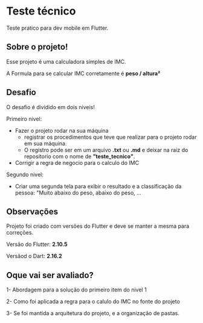 # Teste técnico

Teste pratico para dev mobile em Flutter.

## Sobre o projeto!

Esse projeto é uma calculadora simples de IMC.

A Formula para se calcular IMC corretamente é **peso / altura²**


## Desafio

O desafio é dividido em dois niveis! 

Primeiro nivel: 
- Fazer o projeto rodar na sua máquina 
  - registrar os procedimentos que teve que realizar para o projeto rodar em sua máquina.
  - O registro pode ser em um arquivo **.txt** ou **.md** e deixar na raiz do repositorio com o nome de **"teste_tecnico"**.
- Corrigir a regra de negocio para o calculo do IMC


Segundo nivel:
- Criar uma segunda tela para exibir o resultado e a classificação da pessoa: "Muito abaixo do peso, abaixo do peso, ...

## Observações

Projeto foi criado com versões do Flutter e deve se manter a mesma para correções.

Versão do Flutter: **2.10.5**

Versãod o Dart: **2.16.2**

## Oque vai ser avaliado?

1- Abordagem para a solução do primeiro item do nivel 1

2- Como foi aplicada a regra para o calulo do IMC no fonte do projeto

3- Se foi mantida a arquitetura do projeto, e a organização de pastas.

